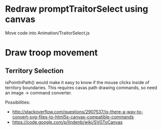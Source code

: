 Redraw promptTraitorSelect using canvas
=======================================
Move code into Animation/TraitorSelect.js

Draw troop movement
===================

Territory Selection
-------------------
isPointInPath() would make it easy to know if the mouse clicks inside of
territory boundaries. This requires cavas path drawing commands, so need an
image -> command converter.

Possibilities:
* http://stackoverflow.com/questions/2907537/is-there-a-way-to-convert-svg-files-to-html5s-canvas-compatible-commands
* https://code.google.com/p/lindenb/wiki/SVGToCanvas
